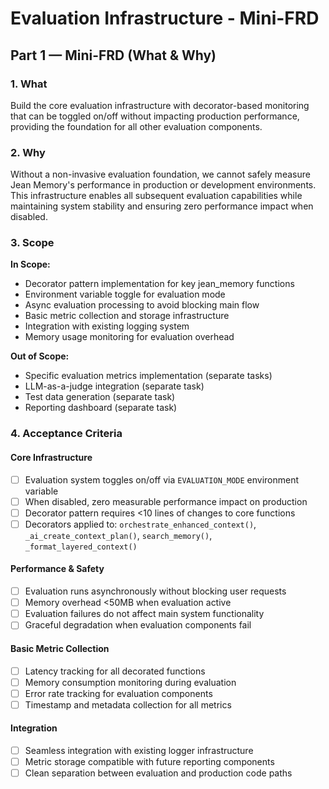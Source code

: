 # Evaluation Infrastructure - Mini-FRD

## **Part 1 — Mini-FRD (What & Why)**

### 1. **What**
Build the core evaluation infrastructure with decorator-based monitoring that can be toggled on/off without impacting production performance, providing the foundation for all other evaluation components.

### 2. **Why**
Without a non-invasive evaluation foundation, we cannot safely measure Jean Memory's performance in production or development environments. This infrastructure enables all subsequent evaluation capabilities while maintaining system stability and ensuring zero performance impact when disabled.

### 3. **Scope**

**In Scope:**
- Decorator pattern implementation for key jean_memory functions
- Environment variable toggle for evaluation mode
- Async evaluation processing to avoid blocking main flow
- Basic metric collection and storage infrastructure
- Integration with existing logging system
- Memory usage monitoring for evaluation overhead

**Out of Scope:**
- Specific evaluation metrics implementation (separate tasks)
- LLM-as-a-judge integration (separate task)
- Test data generation (separate task)
- Reporting dashboard (separate task)

### 4. **Acceptance Criteria**

#### Core Infrastructure
- [ ] Evaluation system toggles on/off via `EVALUATION_MODE` environment variable
- [ ] When disabled, zero measurable performance impact on production
- [ ] Decorator pattern requires <10 lines of changes to core functions
- [ ] Decorators applied to: `orchestrate_enhanced_context()`, `_ai_create_context_plan()`, `search_memory()`, `_format_layered_context()`

#### Performance & Safety
- [ ] Evaluation runs asynchronously without blocking user requests
- [ ] Memory overhead <50MB when evaluation active
- [ ] Evaluation failures do not affect main system functionality
- [ ] Graceful degradation when evaluation components fail

#### Basic Metric Collection
- [ ] Latency tracking for all decorated functions
- [ ] Memory consumption monitoring during evaluation
- [ ] Error rate tracking for evaluation components
- [ ] Timestamp and metadata collection for all metrics

#### Integration
- [ ] Seamless integration with existing logger infrastructure
- [ ] Metric storage compatible with future reporting components
- [ ] Clean separation between evaluation and production code paths